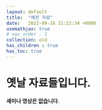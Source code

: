 ```yaml
---
layout: default
title:  "예전 자료"
date:   2022-09-16 21:22:34 +0900
usemathjax: true
# nav_order : 1
collection: old
has_children : true
has_toc: true
---
```

# 옛날 자료들입니다.
**세미나 영상은 없습니다.**

